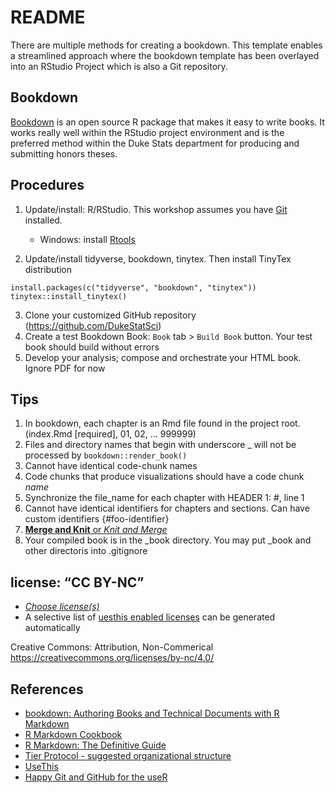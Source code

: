 # README  
There are multiple methods for creating a bookdown.  This template enables a streamlined approach where the bookdown template has been overlayed into an RStudio Project which is also a Git repository.

## Bookdown  
[Bookdown](https://bookdown.org/home/about/) is an open source R package that makes it easy to write books.  It works really well within the  RStudio project environment and is the preferred method within the Duke Stats department for producing and submitting honors theses. 

## Procedures  
1. Update/install: R/RStudio.  This workshop assumes you have [Git](https://git-scm.com/) installed.  

    - Windows: install [Rtools](https://cran.r-project.org/bin/windows/Rtools/)  
    
2. Update/install tidyverse, bookdown, tinytex.  Then install TinyTex distribution

```
install.packages(c("tidyverse", "bookdown", "tinytex"))
tinytex::install_tinytex()   
```

3. Clone your customized GitHub repository (https://github.com/DukeStatSci)
3. Create a test Bookdown Book:  `Book` tab > `Build Book` button.  Your test book should build without errors
3. Develop your analysis; compose and orchestrate your HTML book.  Ignore PDF for now

## Tips  
1. In bookdown, each chapter is an Rmd file found in the project root.  (index.Rmd [required], 01, 02, ... 999999)
1. Files and directory names that begin with underscore _ will not be processed by `bookdown::render_book()`
1. Cannot have identical code-chunk names
1. Code chunks that produce visualizations should have a code chunk _name_
1. Synchronize the file_name for each chapter with HEADER 1: #, line 1
1. Cannot have identical identifiers for chapters and sections.  Can have custom identifiers {#foo-identifier}
1. [**Merge and Knit** or _Knit and Merge_](https://bookdown.org/yihui/bookdown/new-session.html)
1. Your compiled book is in the _book directory.  You may put _book and other directoris into .gitignore 


## license: “CC BY-NC”  
- [*Choose license(s)*](https://docs.google.com/presentation/d/1CcKWMUsH7ADCpLQZ57tfhiUIZYgKahmd_z45pVucVlw/edit#slide=id.g72011cc5c1_1_90)
- A selective list of [uesthis enabled licenses](https://usethis.r-lib.org/reference/licenses.html) can be generated automatically

Creative Commons: Attribution, Non-Commerical  
<https://creativecommons.org/licenses/by-nc/4.0/>

## References  
- [bookdown: Authoring Books and Technical Documents with R Markdown](https://bookdown.org/yihui/bookdown/)
- [R Markdown Cookbook](https://bookdown.org/yihui/rmarkdown-cookbook/)
- [R Markdown: The Definitive Guide](https://bookdown.org/yihui/rmarkdown/)
- [Tier Protocol - suggested organizational structure](https://www.projecttier.org/tier-protocol/specifications/#overview-of-the-documentation)
- [UseThis](https://usethis.r-lib.org/)
- [Happy Git and GitHub for the useR](https://happygitwithr.com/)



